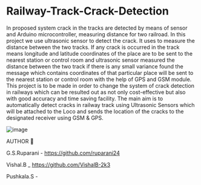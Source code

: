 # Railway-Track-Crack-Detection
In proposed system crack in the tracks are detected by means of sensor and Arduino microcontroller, measuring distance for two railroad. In this project we use ultrasonic sensor to detect the crack. It uses to measure the distance between the two tracks. If any crack is occurred in the track means longitude and latitude coordinates of the place are to be sent to the nearest station or control room and ultrasonic sensor measured the distance between the two track if there is any small variance found the message which contains coordinates of that particular place will be sent to the nearest station or control room with the help of GPS and GSM module. This project is to be made in order to change the system of crack detection in railways which can be resulted out as not only cost-effective but also with good accuracy and time saving facility. The main aim is to automatically detect cracks in railway track using Ultrasonic Sensors which will be attached to the Loco and sends the location of the cracks to the designated receiver using GSM & GPS.

![image](https://github.com/ruparani24/Railway-Track-Crack-Detection/assets/122954429/d94ee1c2-0d1e-47b5-985d-43283a3aeeac)

AUTHOR 🔗

G.S.Ruparani - https://github.com/ruparani24

Vishal.B _ https://github.com/VishalB-2k3

Pushkala.S -

